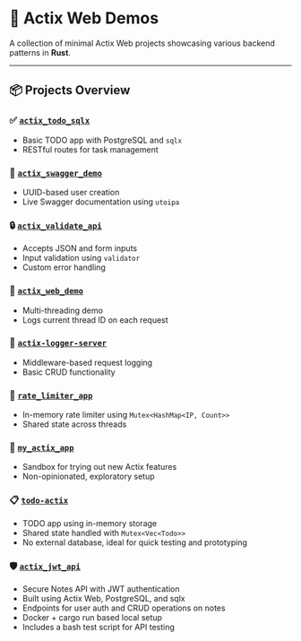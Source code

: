 # 🦀 Actix Web Demos

A collection of minimal Actix Web projects showcasing various backend patterns in **Rust**.

---

## 📦 Projects Overview

### ✅ [`actix_todo_sqlx`](https://github.com/sumana10/actix-web-api/tree/main/actix_todo_sqlx)
- Basic TODO app with PostgreSQL and `sqlx`
- RESTful routes for task management

### 📘 [`actix_swagger_demo`](https://github.com/sumana10/actix-web-api/tree/main/actix_swagger_demo)
- UUID-based user creation
- Live Swagger documentation using `utoipa`

### 🔒 [`actix_validate_api`](https://github.com/sumana10/actix-web-api/tree/main/actix_validate_api)
- Accepts JSON and form inputs
- Input validation using `validator`
- Custom error handling

### 🧵 [`actix_web_demo`](https://github.com/sumana10/actix-web-api/tree/main/actix_web_demo)
- Multi-threading demo
- Logs current thread ID on each request

### 📝 [`actix-logger-server`](https://github.com/sumana10/actix-web-api/tree/main/actix-logger-server)
- Middleware-based request logging
- Basic CRUD functionality

### 🔐 [`rate_limiter_app`](https://github.com/sumana10/actix-web-api/tree/main/rate_limiter_app)
- In-memory rate limiter using `Mutex<HashMap<IP, Count>>`
- Shared state across threads

### 🚀 [`my_actix_app`](https://github.com/sumana10/actix-web-api/tree/main/my_actix_app)
- Sandbox for trying out new Actix features
- Non-opinionated, exploratory setup

### 📋 [`todo-actix`](https://github.com/sumana10/actix-web-api/tree/main/todo-actix)
- TODO app using in-memory storage
- Shared state handled with `Mutex<Vec<Todo>>`
- No external database, ideal for quick testing and prototyping


### 🛡️ [`actix_jwt_api`](https://github.com/sumana10/actix-web-api/tree/main/actix_jwt_api)
- Secure Notes API with JWT authentication
- Built using Actix Web, PostgreSQL, and sqlx
- Endpoints for user auth and CRUD operations on notes
- Docker + cargo run based local setup
- Includes a bash test script for API testing